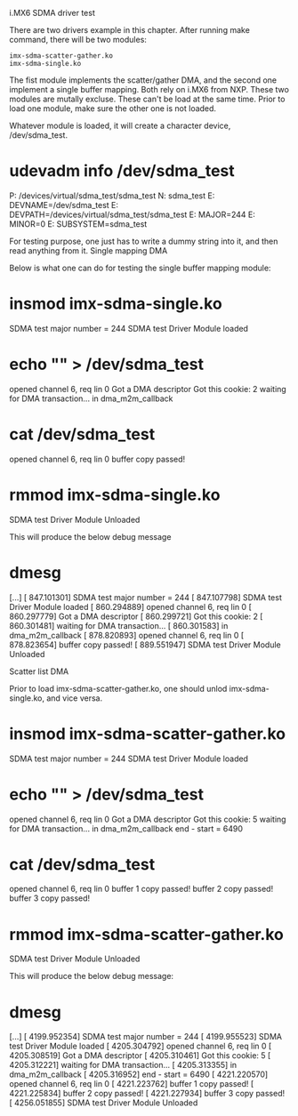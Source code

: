 i.MX6 SDMA driver test

There are two drivers example in this chapter. After running make command, there will be two modules:

    imx-sdma-scatter-gather.ko
    imx-sdma-single.ko

The fist module implements the scatter/gather DMA, and the second one implement a single buffer mapping. Both rely on i.MX6 from NXP. These two modules are mutally excluse. These can't be load at the same time. Prior to load one module, make sure the other one is not loaded.

Whatever module is loaded, it will create a character device, /dev/sdma_test.

# udevadm info /dev/sdma_test 
P: /devices/virtual/sdma_test/sdma_test
N: sdma_test
E: DEVNAME=/dev/sdma_test
E: DEVPATH=/devices/virtual/sdma_test/sdma_test
E: MAJOR=244
E: MINOR=0
E: SUBSYSTEM=sdma_test

For testing purpose, one just has to write a dummy string into it, and then read anything from it.
Single mapping DMA

Below is what one can do for testing the single buffer mapping module:

# insmod imx-sdma-single.ko 
SDMA test major number = 244
SDMA test Driver Module loaded

# echo "" > /dev/sdma_test  
opened channel 6, req lin 0
Got a DMA descriptor
Got this cookie: 2
waiting for DMA transaction...
in dma_m2m_callback

# cat /dev/sdma_test 
opened channel 6, req lin 0
buffer copy passed!

# rmmod imx-sdma-single.ko
SDMA test Driver Module Unloaded

This will produce the below debug message

# dmesg
[...]
[  847.101301] SDMA test major number = 244
[  847.107798] SDMA test Driver Module loaded
[  860.294889] opened channel 6, req lin 0
[  860.297779] Got a DMA descriptor
[  860.299721] Got this cookie: 2
[  860.301481] waiting for DMA transaction...
[  860.301583] in dma_m2m_callback
[  878.820893] opened channel 6, req lin 0
[  878.823654] buffer copy passed!
[  889.551947] SDMA test Driver Module Unloaded

Scatter list DMA

Prior to load imx-sdma-scatter-gather.ko, one should unlod imx-sdma-single.ko, and vice versa.

# insmod imx-sdma-scatter-gather.ko 
SDMA test major number = 244
SDMA test Driver Module loaded

# echo "" > /dev/sdma_test 
opened channel 6, req lin 0
Got a DMA descriptor
Got this cookie: 5
waiting for DMA transaction...
in dma_m2m_callback
end - start = 6490

# cat /dev/sdma_test 
opened channel 6, req lin 0
buffer 1 copy passed!
buffer 2 copy passed!
buffer 3 copy passed!

# rmmod imx-sdma-scatter-gather.ko 
SDMA test Driver Module Unloaded

This will produce the below debug message:

# dmesg
[...]
[ 4199.952354] SDMA test major number = 244
[ 4199.955523] SDMA test Driver Module loaded
[ 4205.304792] opened channel 6, req lin 0
[ 4205.308519] Got a DMA descriptor
[ 4205.310461] Got this cookie: 5
[ 4205.312221] waiting for DMA transaction...
[ 4205.313355] in dma_m2m_callback
[ 4205.316952] end - start = 6490
[ 4221.220570] opened channel 6, req lin 0
[ 4221.223762] buffer 1 copy passed!
[ 4221.225834] buffer 2 copy passed!
[ 4221.227934] buffer 3 copy passed!
[ 4256.051855] SDMA test Driver Module Unloaded
